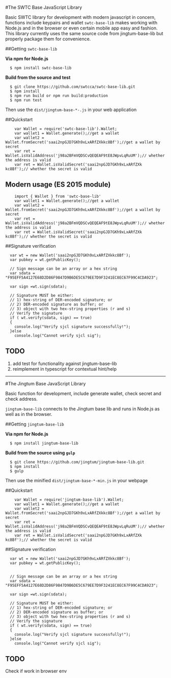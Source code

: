 #The SWTC Base JavaScript Library

Basic SWTC library for development with modern javascript in concern, functions include keypairs and wallet
`swtc-base-lib` makes working with Node.js and in the browser or even certain mobile app easy and fashion.
This library currently uses the same source code from jingtum-base-lib but properly package them for convenience.

##Getting `swtc-base-lib`

**Via npm for Node.js**

```
  $ npm install swtc-base-lib
```

**Build from the source and test**

```
  $ git clone https://github.com/swtcca/swtc-base-lib.git
  $ npm install
  $ npm run build or npm run build:production
  $ npm run test
```

Then use the `dist/jingtum-base-*-.js` in your web application

##Quickstart
```
    var Wallet = require('swtc-base-lib').Wallet;
    var wallet1 = Wallet.generate();//get a wallet
    var wallet2 = Wallet.fromSecret('saai2npGJD7GKh9xLxARfZXkkc8Bf');//get a wallet by secret
    var ret = Wallet.isValidAddress('j98a2BFmVQDSCvQEQEAF9tE8JWpvLqRuUM');// whether the address is valid
    var ret = Wallet.isValidSecret('saai2npGJD7GKh9xLxARfZXk kc8Bf');// whether the secret is valid
```

## Modern usage (ES 2015 module)
```
    import { Wallet } from 'swtc-base-lib'
    var wallet1 = Wallet.generate();//get a wallet
    var wallet2 = Wallet.fromSecret('saai2npGJD7GKh9xLxARfZXkkc8Bf');//get a wallet by secret
    var ret = Wallet.isValidAddress('j98a2BFmVQDSCvQEQEAF9tE8JWpvLqRuUM');// whether the address is valid
    var ret = Wallet.isValidSecret('saai2npGJD7GKh9xLxARfZXk kc8Bf');// whether the secret is valid
```

##Signature verification
```
  var wt = new Wallet('saai2npGJD7GKh9xLxARfZXkkc8Bf');
  var pubkey = wt.getPublicKey();

  // Sign message can be an array or a hex string
  var sdata = "F95EFF5A4127E68D2D86F9847D9B6DE5C679EE7D9F3241EC8EC67F99C4CDA923";

  var sign =wt.sign(sdata);

  // Signature MUST be either:
  // 1) hex-string of DER-encoded signature; or
  // 2) DER-encoded signature as buffer; or
  // 3) object with two hex-string properties (r and s)
  // Verify the signature 
  if ( wt.verify(sdata, sign) == true)
  {
    console.log("Verify sjcl signature successfully!");
  }else
    console.log("Cannot verify sjcl sig");

```
## TODO
1. add test for functionality against jingtum-base-lib
2. reimplement in typescript for contextual hint/help

------------------------------------------------

#The Jingtum Base JavaScript Library

Basic function for development, include generate wallet, check secret and check address.

`jingtum-base-lib` connects to the Jingtum base lib and runs in Node.js as well as in the browser.

##Getting `jingtum-base-lib`

**Via npm for Node.js**

```
  $ npm install jingtum-base-lib
```

**Build from the source using `gulp`**

```
  $ git clone https://github.com/jingtum/jingtum-base-lib.git
  $ npm install
  $ gulp
```

Then use the minified `dist/jingtum-base-*-min.js` in your webpage

##Quickstart
```
    var Wallet = require('jingtum-base-lib').Wallet;
    var wallet1 = Wallet.generate();//get a wallet
    var wallet2 = Wallet.fromSecret('saai2npGJD7GKh9xLxARfZXkkc8Bf');//get a wallet by secret
    var ret = Wallet.isValidAddress('j98a2BFmVQDSCvQEQEAF9tE8JWpvLqRuUM');// whether the address is valid
    var ret = Wallet.isValidSecret('saai2npGJD7GKh9xLxARfZXk kc8Bf');// whether the secret is valid
```
##Signature verification
```
  var wt = new Wallet('saai2npGJD7GKh9xLxARfZXkkc8Bf');
  var pubkey = wt.getPublicKey();


  // Sign message can be an array or a hex string
  var sdata = "F95EFF5A4127E68D2D86F9847D9B6DE5C679EE7D9F3241EC8EC67F99C4CDA923";

  var sign =wt.sign(sdata);

  // Signature MUST be either:
  // 1) hex-string of DER-encoded signature; or
  // 2) DER-encoded signature as buffer; or
  // 3) object with two hex-string properties (r and s)
  // Verify the signature 
  if ( wt.verify(sdata, sign) == true)
  {
    console.log("Verify sjcl signature successfully!");
  }else
    console.log("Cannot verify sjcl sig");

```
## TODO
   Check if work in browser env

